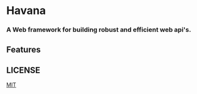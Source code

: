 # Havana

### A Web framework for building robust and efficient web api's.

## Features

## LICENSE

[MIT](LICENSE)



